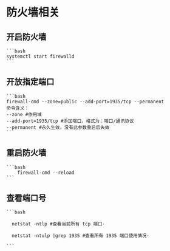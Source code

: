# 防火墙相关

## 开启防火墙

    ```bash
    systemctl start firewalld
    ```

## 开放指定端口

    ```bash
    firewall-cmd --zone=public --add-port=1935/tcp --permanent
    命令含义：
    --zone #作用域
    --add-port=1935/tcp #添加端口，格式为：端口/通讯协议
    --permanent #永久生效，没有此参数重启后失效
    ```

## 重启防火墙

    ```bash
        firewall-cmd --reload
    ```

## 查看端口号

    ```bash

      netstat -ntlp #查看当前所有 tcp 端口·

      netstat -ntulp |grep 1935 #查看所有 1935 端口使用情况·

    ```
